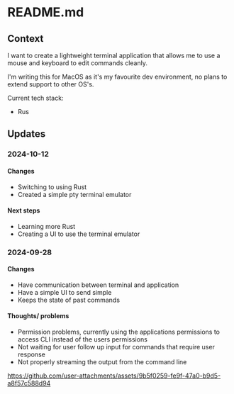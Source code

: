 # README.md

## Context

I want to create a lightweight terminal application that allows me to use a mouse and keyboard to edit commands cleanly.

I'm writing this for MacOS as it's my favourite dev environment, no plans to extend support to other OS's.

Current tech stack:
- Rus

## Updates

### 2024-10-12

#### Changes
- Switching to using Rust
- Created a simple pty terminal emulator

#### Next steps
- Learning more Rust
- Creating a UI to use the terminal emulator

### 2024-09-28
#### Changes
- Have communication between terminal and application
- Have a simple UI to send simple
- Keeps the state of past commands

#### Thoughts/ problems
- Permission problems, currently using the applications permissions to access CLI instead of the users permissions
- Not waiting for user follow up input for commands that require user response
- Not properly streaming the output from the command line

https://github.com/user-attachments/assets/9b5f0259-fe9f-47a0-b9d5-a8f57c588d94

